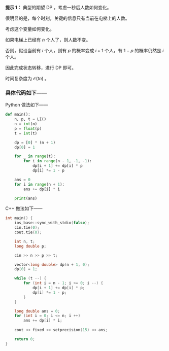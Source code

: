 **提示 1：** 典型的期望 DP ，考虑一秒后人数如何变化。

很明显的是，每个时刻，关键的信息只有当前在电梯上的人数。

考虑这个变量如何变化。

如果电梯上已经有 $n$ 个人了，则人数不变。

否则，假设当前有 $i$ 个人，则有 $p$ 的概率变成 $i+1$ 个人，有 $1-p$ 的概率仍然是 $i$ 个人。

因此完成状态转移，进行 DP 即可。

时间复杂度为 $\mathcal{O}(tn)$ 。

### 具体代码如下——

Python 做法如下——

```Python []
def main():
    n, p, t = LI()
    n = int(n)
    p = float(p)
    t = int(t)

    dp = [0] * (n + 1)
    dp[0] = 1

    for _ in range(t):
        for i in range(n - 1, -1, -1):
            dp[i + 1] += dp[i] * p
            dp[i] *= 1 - p

    ans = 0
    for i in range(n + 1):
        ans += dp[i] * i

    print(ans)
```

C++ 做法如下——

```cpp []
int main() {
    ios_base::sync_with_stdio(false);
    cin.tie(0);
    cout.tie(0);

    int n, t;
    long double p;

    cin >> n >> p >> t;

    vector<long double> dp(n + 1, 0);
    dp[0] = 1;

    while (t --) {
        for (int i = n - 1; i >= 0; i --) {
            dp[i + 1] += dp[i] * p;
            dp[i] *= 1 - p;
        }
    }

    long double ans = 0;
    for (int i = 0; i <= n; i ++)
        ans += dp[i] * i;
    
    cout << fixed << setprecision(15) << ans;

    return 0;
}
```